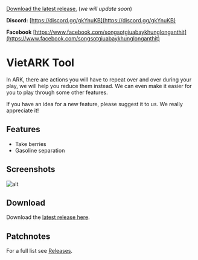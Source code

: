 [Download the latest release.](https://github.com/giangpham175/viet-ark-tool/tags) (*we will update soon*)

**Discord:** [https://discord.gg/gkYnuKB](https://discord.gg/gkYnuKB)

**Facebook** [https://www.facebook.com/songsotgiuabaykhunglonganthit](https://www.facebook.com/songsotgiuabaykhunglonganthit)

# VietARK Tool
In ARK, there are actions you will have to repeat over and over during your play, we will help you reduce them instead. We can even make it easier for you to play through some other features.

If you have an idea for a new feature, please suggest it to us. We really appreciate it!

## Features
- Take berries
- Gasoline separation

## Screenshots
![alt](https://cdn.discordapp.com/attachments/325451313867653130/853300486735265812/vietark.PNG)

## Download
Download the [latest release here](https://github.com/giangpham175/viet-ark-tool/tags).

## Patchnotes
For a full list see [Releases](https://github.com/giangpham175/viet-ark-tool/tags).

